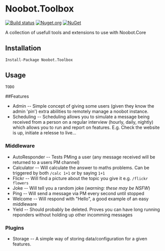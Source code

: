 # Noobot.Toolbox
[![Build status](https://ci.appveyor.com/api/projects/status/n9rdym0uo7f1c65m?svg=true)](https://ci.appveyor.com/project/Workshop2/noobot-toolbox) [![Nuget.org](https://img.shields.io/nuget/v/Noobot.Toolbox.svg?style=flat)](https://www.nuget.org/packages/Noobot.Toolbox) [![NuGet](https://img.shields.io/nuget/dt/Noobot.Toolbox.svg)](https://www.nuget.org/packages/Noobot.Toolbox)

A collection of usefull tools and extensions to use with Noobot.Core

## Installation
 
```
Install-Package Noobot.Toolbox
```


## Usage

``` cs
TODO
```

##Features

  - Admin
  -- Simple concept of giving some users (given they know the admin 'pin') extra abilities to remotely manage a noobot instance.
  - Scheduling
  -- Scheduling allows you to simulate a message being received from a person on a regular interview (hourly, daily, nightly) which allows you to run and report on features. E.g. Check the website is up, initiate a relesse to live...

### Middleware
  - AutoResponder
  -- Tests PMing a user (any message received will be returned to a users PM channel)
  - Calculator
  -- Will calculate the answer to maths problems. Can be triggered by both ```/calc 1+1```  or by saying ```1+1```
  - Flickr
  -- Will find a picture about the topic you give it e.g. ```/flickr flowers```
  - Joke
  -- Will tell you a random joke (_warning: these may be NSFW_)
  - Ping
  -- Will send a message via PM every second until stopped
  - Welcome
  -- Will respond with "Hello", a good example of an easy middleware
  - Yield
  -- Should probably be deleted. Proves you can have long running reponders without holding up other incomming messages 

### Plugins
  - Storage
  -- A simple way of storing data/configuration for a given features.
